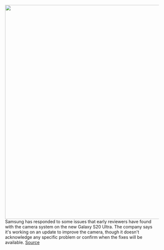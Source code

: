 <img src='https://cdn.vox-cdn.com/thumbor/1sOs-1BoOIn9DM_bLzFYREpWTt4=/0x0:2040x1360/1200x800/filters:focal(425x465:751x791)/cdn.vox-cdn.com/uploads/chorus_image/image/66381692/dbohn_200206_3899_0016.0.jpg' width='700px' /><br/>
Samsung has responded to some issues that early reviewers have found with the camera system on the new Galaxy S20 Ultra. The company says it's working on an update to improve the camera, though it doesn't acknowledge any specific problem or confirm when the fixes will be available.
<a href='https://www.theverge.com/2020/2/26/21155255/samsung-galaxy-s20-camera-issues-update-promised'> Source <a/>